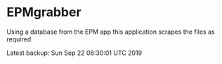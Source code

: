 # EPMgrabber
Using a database from the EPM app this application scrapes the files as required


Latest backup: Sun Sep 22 08:30:01 UTC 2019
